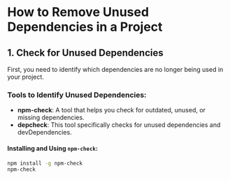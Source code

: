 # How to Remove Unused Dependencies in a Project

## 1. Check for Unused Dependencies
First, you need to identify which dependencies are no longer being used in your project.

### Tools to Identify Unused Dependencies:
- **npm-check**: A tool that helps you check for outdated, unused, or missing dependencies.
- **depcheck**: This tool specifically checks for unused dependencies and devDependencies.

#### Installing and Using `npm-check`:
```bash
npm install -g npm-check
npm-check
